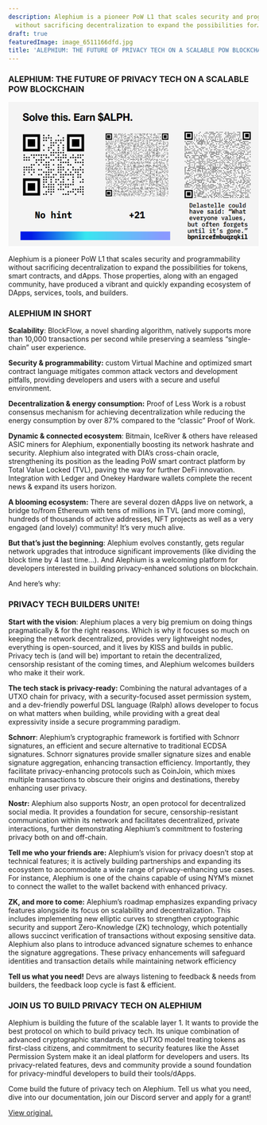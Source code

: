 ```yaml
---
description: Alephium is a pioneer PoW L1 that scales security and programmability
  without sacrificing decentralization to expand the possibilities for…
draft: true
featuredImage: image_6511166dfd.jpg
title: 'ALEPHIUM: THE FUTURE OF PRIVACY TECH ON A SCALABLE POW BLOCKCHAIN'
---
```


### **ALEPHIUM: THE FUTURE OF PRIVACY TECH ON A SCALABLE POW BLOCKCHAIN**

![](image_6511166dfd.jpg)

Alephium is a pioneer PoW L1 that scales security and programmability without sacrificing decentralization to expand the possibilities for tokens, smart contracts, and dApps. Those properties, along with an engaged community, have produced a vibrant and quickly expanding ecosystem of DApps, services, tools, and builders.

### ALEPHIUM IN SHORT

**Scalability**: BlockFlow, a novel sharding algorithm, natively supports more than 10,000 transactions per second while preserving a seamless “single-chain” user experience.

**Security & programmability:** custom Virtual Machine and optimized smart contract language mitigates common attack vectors and development pitfalls, providing developers and users with a secure and useful environment.

**Decentralization & energy consumption:** Proof of Less Work is a robust consensus mechanism for achieving decentralization while reducing the energy consumption by over 87% compared to the “classicˮ Proof of Work.

**Dynamic & connected ecosystem**: Bitmain, IceRiver & others have released ASIC miners for Alephium, exponentially boosting its network hashrate and security. Alephium also integrated with DIAʼs cross-chain oracle, strengthening its position as the leading PoW smart contract platform by Total Value Locked (TVL), paving the way for further DeFi innovation. Integration with Ledger and Onekey Hardware wallets complete the recent news & expand its users horizon.

**A blooming ecosystem:** There are several dozen dApps live on network, a bridge to/from Ethereum with tens of millions in TVL (and more coming), hundreds of thousands of active addresses, NFT projects as well as a very engaged (and lovely) community! It’s very much alive.

**But that’s just the beginning**: Alephium evolves constantly, gets regular network upgrades that introduce significant improvements (like dividing the block time by 4 last time…). And Alephium is a welcoming platform for developers interested in building privacy-enhanced solutions on blockchain.

And here’s why:

### PRIVACY TECH BUILDERS UNITE!

**Start with the vision**: Alephium places a very big premium on doing things pragmatically & for the right reasons. Which is why it focuses so much on keeping the network decentralized, provides very lightweight nodes, everything is open-sourced, and it lives by KISS and builds in public. Privacy tech is (and will be) important to retain the decentralized, censorship resistant of the coming times, and Alephium welcomes builders who make it their work.

**The tech stack is privacy-ready:** Combining the natural advantages of a UTXO chain for privacy, with a security-focused asset permission system, and a dev-friendly powerful DSL language (Ralph) allows developer to focus on what matters when building, while providing with a great deal expressivity inside a secure programming paradigm.

**Schnorr**: Alephium’s cryptographic framework is fortified with Schnorr signatures, an efficient and secure alternative to traditional ECDSA signatures. Schnorr signatures provide smaller signature sizes and enable signature aggregation, enhancing transaction efficiency. Importantly, they facilitate privacy-enhancing protocols such as CoinJoin, which mixes multiple transactions to obscure their origins and destinations, thereby enhancing user privacy.

**Nostr:** Alephium also supports Nostr, an open protocol for decentralized social media. It provides a foundation for secure, censorship-resistant communication within its network and facilitates decentralized, private interactions, further demonstrating Alephium’s commitment to fostering privacy both on and off-chain.

**Tell me who your friends are:** Alephium’s vision for privacy doesn’t stop at technical features; it is actively building partnerships and expanding its ecosystem to accommodate a wide range of privacy-enhancing use cases. For instance, Alephium is one of the chains capable of using NYM’s mixnet to connect the wallet to the wallet backend with enhanced privacy.

**ZK, and more to come:** Alephium’s roadmap emphasizes expanding privacy features alongside its focus on scalability and decentralization. This includes implementing new elliptic curves to strengthen cryptographic security and support Zero-Knowledge (ZK) technology, which potentially allows succinct verification of transactions without exposing sensitive data. Alephium also plans to introduce advanced signature schemes to enhance the signature aggregations. These privacy enhancements will safeguard identities and transaction details while maintaining network efficiency

**Tell us what you need!** Devs are always listening to feedback & needs from builders, the feedback loop cycle is fast & efficient.

### JOIN US TO BUILD PRIVACY TECH ON ALEPHIUM

Alephium is building the future of the scalable layer 1. It wants to provide the best protocol on which to build privacy tech. Its unique combination of advanced cryptographic standards, the sUTXO model treating tokens as first-class citizens, and commitment to security features like the Asset Permission System make it an ideal platform for developers and users. Its privacy-related features, devs and community provide a sound foundation for privacy-mindful developers to build their tools/dApps.

Come build the future of privacy tech on Alephium. Tell us what you need, dive into our documentation, join our Discord server and apply for a grant!

[View original.](https://medium.com/p/8c503d1419fc)
